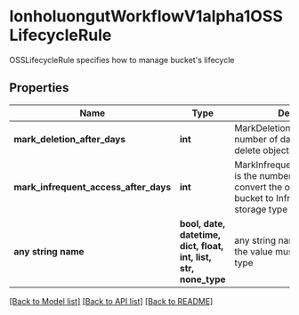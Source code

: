 # IonholuongutWorkflowV1alpha1OSSLifecycleRule

OSSLifecycleRule specifies how to manage bucket's lifecycle

## Properties
Name | Type | Description | Notes
------------ | ------------- | ------------- | -------------
**mark_deletion_after_days** | **int** | MarkDeletionAfterDays is the number of days before we delete objects in the bucket | [optional] 
**mark_infrequent_access_after_days** | **int** | MarkInfrequentAccessAfterDays is the number of days before we convert the objects in the bucket to Infrequent Access (IA) storage type | [optional] 
**any string name** | **bool, date, datetime, dict, float, int, list, str, none_type** | any string name can be used but the value must be the correct type | [optional]

[[Back to Model list]](../README.md#documentation-for-models) [[Back to API list]](../README.md#documentation-for-api-endpoints) [[Back to README]](../README.md)


